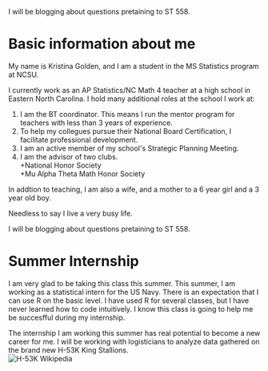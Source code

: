 I will be blogging about questions pretaining to ST 558. 

# Basic information about me 
My name is Kristina Golden, and I am a student in the MS Statistics program at NCSU.

I currently work as an AP Statistics/NC Math 4 teacher at a high school in Eastern North Carolina. I hold many additional roles at the school I work at:

1. I am the BT coordinator. This means I run the mentor program for teachers with less than 3 years of experience.
2. To help my collegues pursue their National Board Certification, I facilitate professional development.
3. I am an active member of my school's Strategic Planning Meeting.
4. I am the advisor of two clubs.  
    +National Honor Society  
    +Mu Alpha Theta Math Honor Society

In addtion to teaching, I am also a wife, and a mother to a 6 year girl and a 3 year old boy.

Needless to say I live a very busy life.

I will be blogging about questions pretaining to ST 558. 

# Summer Internship  
I am very glad to be taking this class this summer. This summer, I am working as a statistical intern for the US Navy. There is an expectation that I can use R on the basic level. I have used R for several classes, but I have never learned how to code intuitively. I know this class is going to help me be succesfful during my internship. 

The internship I am working this summer has real potential to become a new career for me. I will be working with logisticians to analyze data gathered on the brand new H-53K King Stallions.  
![H-53K Wikipedia](https://en.wikipedia.org/wiki/Sikorsky_CH-53K_King_Stallion)
